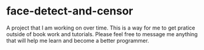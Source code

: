 # face-detect-and-censor
A project that I am working on over time.
This is a way for me to get pratice outside of book work and tutorials.
Please feel free to message me anything that will help me learn and become a better programmer.
